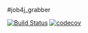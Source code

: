 #job4j_grabber

[![Build Status](https://travis-ci.com/namazbekov/job4j_grabber.svg?branch=master)](https://travis-ci.com/namazbekov/job4j_grabber)
[![codecov](https://codecov.io/gh/namazbekov/job4j_grabber/branch/master/graph/badge.svg?token=P2J663G3BO)](https://codecov.io/gh/namazbekov/job4j_grabber)
